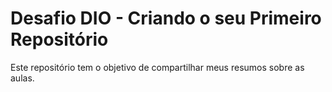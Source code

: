 # Desafio DIO - Criando o seu Primeiro Repositório
 Este repositório tem o objetivo de compartilhar meus resumos sobre as aulas.
